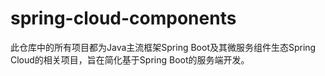 # spring-cloud-components
此仓库中的所有项目都为Java主流框架Spring Boot及其微服务组件生态Spring Cloud的相关项目，旨在简化基于Spring Boot的服务端开发。
